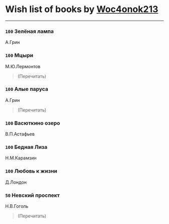 # Wish list of books by [Woc4onok213](https://plus.google.com/u/0/103474005216004236389/)
---

### `100` Зелёная лампа
А.Грин

### `100` Мцыри
М.Ю.Лермонтов
> (Перечитать)

### `100` Алые паруса
А.Грин
> (Перечитать)

### `100` Васюткино озеро
В.П.Астафьев

### `100` Бедная Лиза
Н.М.Карамзин

### `100` Любовь к жизни
Д.Лондон

### `50` Невский проспект
Н.В.Гоголь
> (Перечитать)

